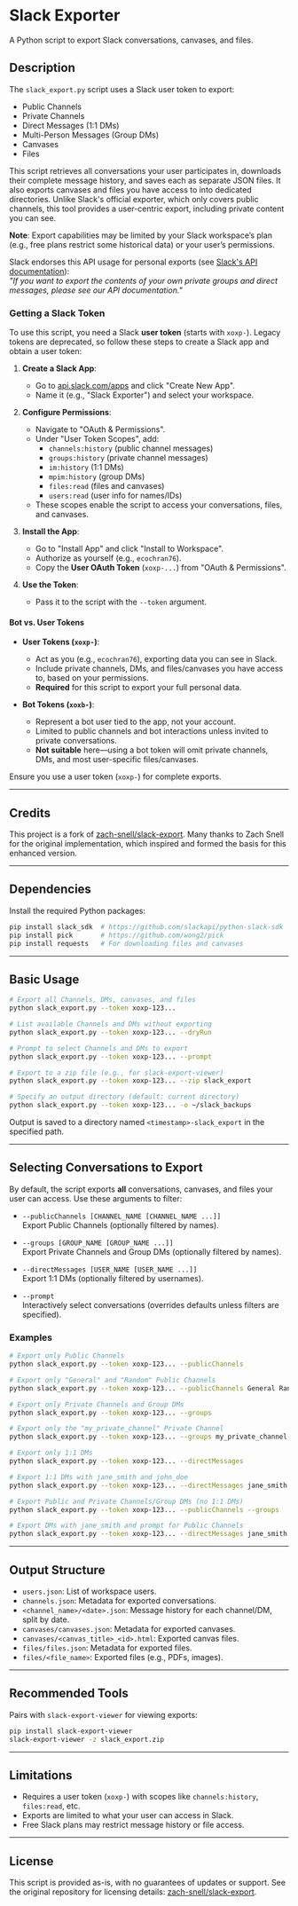# Slack Exporter

A Python script to export Slack conversations, canvases, and files.

## Description

The `slack_export.py` script uses a Slack user token to export:

- Public Channels
- Private Channels
- Direct Messages (1:1 DMs)
- Multi-Person Messages (Group DMs)
- Canvases
- Files

This script retrieves all conversations your user participates in, downloads their complete message history, and saves each as separate JSON files. It also exports canvases and files you have access to into dedicated directories. Unlike Slack's official exporter, which only covers public channels, this tool provides a user-centric export, including private content you can see.

**Note**: Export capabilities may be limited by your Slack workspace’s plan (e.g., free plans restrict some historical data) or your user’s permissions.

Slack endorses this API usage for personal exports (see [Slack's API documentation](https://get.slack.help/hc/en-us/articles/204897248)):  
*"If you want to export the contents of your own private groups and direct messages, please see our API documentation."*

### Getting a Slack Token

To use this script, you need a Slack **user token** (starts with `xoxp-`). Legacy tokens are deprecated, so follow these steps to create a Slack app and obtain a user token:

1. **Create a Slack App**:
   - Go to [api.slack.com/apps](https://api.slack.com/apps) and click "Create New App".
   - Name it (e.g., "Slack Exporter") and select your workspace.

2. **Configure Permissions**:
   - Navigate to "OAuth & Permissions".
   - Under "User Token Scopes", add:
     - `channels:history` (public channel messages)
     - `groups:history` (private channel messages)
     - `im:history` (1:1 DMs)
     - `mpim:history` (group DMs)
     - `files:read` (files and canvases)
     - `users:read` (user info for names/IDs)
   - These scopes enable the script to access your conversations, files, and canvases.

3. **Install the App**:
   - Go to "Install App" and click "Install to Workspace".
   - Authorize as yourself (e.g., `ecochran76`).
   - Copy the **User OAuth Token** (`xoxp-...`) from "OAuth & Permissions".

4. **Use the Token**:
   - Pass it to the script with the `--token` argument.

#### Bot vs. User Tokens
- **User Tokens (`xoxp-`)**:
  - Act as you (e.g., `ecochran76`), exporting data you can see in Slack.
  - Include private channels, DMs, and files/canvases you have access to, based on your permissions.
  - **Required** for this script to export your full personal data.

- **Bot Tokens (`xoxb-`)**:
  - Represent a bot user tied to the app, not your account.
  - Limited to public channels and bot interactions unless invited to private conversations.
  - **Not suitable** here—using a bot token will omit private channels, DMs, and most user-specific files/canvases.

Ensure you use a user token (`xoxp-`) for complete exports.

---

## Credits

This project is a fork of [zach-snell/slack-export](https://github.com/zach-snell/slack-export). Many thanks to Zach Snell for the original implementation, which inspired and formed the basis for this enhanced version.

---

## Dependencies

Install the required Python packages:

```bash
pip install slack_sdk  # https://github.com/slackapi/python-slack-sdk
pip install pick       # https://github.com/wong2/pick
pip install requests   # For downloading files and canvases
```

---

## Basic Usage

```bash
# Export all Channels, DMs, canvases, and files
python slack_export.py --token xoxp-123...

# List available Channels and DMs without exporting
python slack_export.py --token xoxp-123... --dryRun

# Prompt to select Channels and DMs to export
python slack_export.py --token xoxp-123... --prompt

# Export to a zip file (e.g., for slack-export-viewer)
python slack_export.py --token xoxp-123... --zip slack_export

# Specify an output directory (default: current directory)
python slack_export.py --token xoxp-123... -o ~/slack_backups
```

Output is saved to a directory named `<timestamp>-slack_export` in the specified path.

---

## Selecting Conversations to Export

By default, the script exports **all** conversations, canvases, and files your user can access. Use these arguments to filter:

- `--publicChannels [CHANNEL_NAME [CHANNEL_NAME ...]]`  
  Export Public Channels (optionally filtered by names).

- `--groups [GROUP_NAME [GROUP_NAME ...]]`  
  Export Private Channels and Group DMs (optionally filtered by names).

- `--directMessages [USER_NAME [USER_NAME ...]]`  
  Export 1:1 DMs (optionally filtered by usernames).

- `--prompt`  
  Interactively select conversations (overrides defaults unless filters are specified).

### Examples

```bash
# Export only Public Channels
python slack_export.py --token xoxp-123... --publicChannels

# Export only "General" and "Random" Public Channels
python slack_export.py --token xoxp-123... --publicChannels General Random

# Export only Private Channels and Group DMs
python slack_export.py --token xoxp-123... --groups

# Export only the "my_private_channel" Private Channel
python slack_export.py --token xoxp-123... --groups my_private_channel

# Export only 1:1 DMs
python slack_export.py --token xoxp-123... --directMessages

# Export 1:1 DMs with jane_smith and john_doe
python slack_export.py --token xoxp-123... --directMessages jane_smith john_doe

# Export Public and Private Channels/Group DMs (no 1:1 DMs)
python slack_export.py --token xoxp-123... --publicChannels --groups

# Export DMs with jane_smith and prompt for Public Channels
python slack_export.py --token xoxp-123... --directMessages jane_smith --publicChannels --prompt
```

---

## Output Structure

- `users.json`: List of workspace users.
- `channels.json`: Metadata for exported conversations.
- `<channel_name>/<date>.json`: Message history for each channel/DM, split by date.
- `canvases/canvases.json`: Metadata for exported canvases.
- `canvases/<canvas_title>_<id>.html`: Exported canvas files.
- `files/files.json`: Metadata for exported files.
- `files/<file_name>`: Exported files (e.g., PDFs, images).

---

## Recommended Tools

Pairs with `slack-export-viewer` for viewing exports:

```bash
pip install slack-export-viewer
slack-export-viewer -z slack_export.zip
```

---

## Limitations

- Requires a user token (`xoxp-`) with scopes like `channels:history`, `files:read`, etc.
- Exports are limited to what your user can access in Slack.
- Free Slack plans may restrict message history or file access.

---

## License

This script is provided as-is, with no guarantees of updates or support. See the original repository for licensing details: [zach-snell/slack-export](https://github.com/zach-snell/slack-export).
